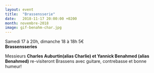 ```yaml
---
layout: event
title:  "Brassensserie"
date:   2018-11-17 20:00:00 +0200
month: novembre-2018
image: gif-benahm-char.jpg
---
```



Samedi 17 à 20h, dimanche 18 à 18h  5€  
**Brassensseries**

Messieurs **Charles Auburtin(alias Charlie) et Yannick Benahmed (alias Benahmed)** re-visiteront Brassens avec guitare, contrebasse et bonne humeur!